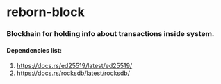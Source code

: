# reborn-block
### Blockhain for holding info about transactions inside system.
#### Dependencies list:
1. https://docs.rs/ed25519/latest/ed25519/
2. https://docs.rs/rocksdb/latest/rocksdb/
